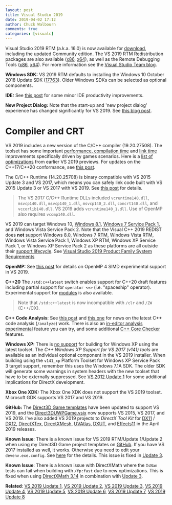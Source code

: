 ```yaml
---
layout: post
title: Visual Studio 2019
date: 2019-04-02 17:12
author: Chuck Walbourn
comments: true
categories: [visualc]
---
```


Visual Studio 2019 RTM (a.k.a. 16.0) is now available for [download](https://visualstudio.microsoft.com/downloads/), including the updated Community edition. The VS 2019 RTM Redistribution packages are also available ([x86](https://aka.ms/vs/16/release/VC_redist.x86.exe), [x64](https://aka.ms/vs/16/release/VC_redist.x64.exe)), as well as the Remote Debugging Tools ([x86](https://aka.ms/vs/16/release/RemoteTools.x86ret.enu.exe), [x64](https://aka.ms/vs/16/release/RemoteTools.amd64ret.enu.exe)). For more information see the [Visual Studio Team blog](https://devblogs.microsoft.com/visualstudio/visual-studio-2019-code-faster-work-smarter-create-the-future/).
<!--more-->

**Windows SDK:** VS 2019 RTM defaults to installing the Windows 10 October 2018 Update SDK ([17763](https://walbourn.github.io/windows-10-october-2018-update/)). Older Windows SDKs can be selected as optional components.

**IDE:** See [this post](https://devblogs.microsoft.com/cppblog/c-productivity-improvements-in-visual-studio-2019-preview-2/) for some minor IDE productivity improvements.

**New Project Dialog:** Note that the start-up and 'new project dialog' experience has changed significantly for VS 2019. See [this blog post](https://devblogs.microsoft.com/cppblog/new-start-window-and-new-project-dialog-experience-in-visual-studio-2019/).

<h1>Compiler and CRT</h1>

VS 2019 includes a new version of the C/C++ compiler (19.20.27508). The toolset has some important [performance, compilation time](https://devblogs.microsoft.com/cppblog/game-performance-and-compilation-time-improvements-in-visual-studio-2019/) and [link time](https://devblogs.microsoft.com/cppblog/linker-throughput-improvement-in-visual-studio-2019/) improvements specifically driven by games scenarios. Here is a [list of optimizations](https://devblogs.microsoft.com/cppblog/msvc-backend-updates-in-visual-studio-2019-preview-2/) from earlier VS 2019 previews. For updates on the C++17/C++20 conformance, see [this post](https://devblogs.microsoft.com/cppblog/cpp17-20-features-and-fixes-in-vs-2019/).

The C/C++ Runtime (14.20.25708) is binary compatible with VS 2015 Update 3 and VS 2017, which means you can safely link code built with VS 2015 Update 3 or VS 2017 with VS 2019. See [this post](https://devblogs.microsoft.com/cppblog/cpp-binary-compatibility-and-pain-free-upgrades-to-visual-studio-2019/) for details.

> The VS 2017 C/C++ Runtime DLLs included ``vcruntime140.dll``, ``msvcp140.dll``, ``msvcp140_1.dll``, ``msvcp140_2.dll``, ``concrt140.dll``, and ``vccorlib140.dll``. VS 2019 adds ``vcruntime140_1.dll``. Use of OpenMP also requires ``vcomp140.dll``.

VS 2019 can target Windows 10, <a href="https://walbourn.github.io/windows-8-1-update/">Windows 8.1</a>, <a href="https://walbourn.github.io/windows-7-service-pack-1/">Windows 7 Service Pack 1</a>, and Windows Vista Service Pack 2. Note that the Visual C++ 2019 REDIST does <strong>not</strong> support Windows 8.0, Windows 7 RTM, Windows Vista RTM, Windows Vista Service Pack 1, Windows XP RTM, Windows XP Service Pack 1, or Windows XP Service Pack 2 as these platforms are all outside their <a href="http://windows.microsoft.com/en-us/windows/lifecycle">support lifecycle</a>. See [Visual Studio 2019 Product Family System Requirements](https://docs.microsoft.com/en-us/visualstudio/releases/2019/system-requirements)

<strong>OpenMP:</strong> See [this post](https://devblogs.microsoft.com/cppblog/simd-extension-to-c-openmp-in-visual-studio/) for details on OpenMP 4 SIMD experimental support in VS 2019.

<strong>C++20</strong> The ``/std:c++latest`` switch enables support for C++20 draft features including partial support for ``operator <=>`` (i.e. "spaceship" operator). Experimental support for [modules](https://devblogs.microsoft.com/cppblog/better-template-support-and-error-detection-in-c-modules-with-msvc-2017-version-15-9/) is also available.

> Note that ``/std:c++latest``  is now incompatible with ``/clr`` and ``/ZW`` (C++/CX).

<strong>C++ Code Analysis</strong>: See [this post](https://devblogs.microsoft.com/cppblog/new-code-analysis-checks-in-visual-studio-2019-use-after-move-and-coroutine/) and [this one](https://devblogs.microsoft.com/cppblog/concurrency-code-analysis-in-visual-studio-2019/) for news on the latest C++ code analysis (``/analyze``) work. There is also an [in-editor analysis experimental](https://devblogs.microsoft.com/cppblog/in-editor-code-analysis-in-visual-studio-2019-preview-2/) feature you can try, and some additional [C++ Core Checker](https://devblogs.microsoft.com/cppblog/lifetime-profile-update-in-visual-studio-2019-preview-2/) features.

<strong>Windows XP:</strong> There is [no support](https://docs.microsoft.com/en-us/cpp/porting/features-deprecated-in-visual-studio?view=vs-2019) for building for Windows XP using the latest toolset. The *C++ Windows XP Support for VS 2017 (v141) tools* are available as an individual optional component in the VS 2019 installer. When building using the ``v141_xp`` Platform Toolset for Windows XP Service Pack 3 target support, remember this uses the Windows 7.1A SDK. The older SDK will generate some warnings in system headers with the new toolset that have to be externally suppressed. See <a href="https://walbourn.github.io/visual-studio-2012-update-1/">VS 2012 Update 1</a> for some additional implications for DirectX development.

<strong>Xbox One XDK:</strong> The Xbox One XDK does not support the VS 2019 toolset. Microsoft GDK supports VS 2017 and VS 2019.

<strong>GitHub:</strong> The <a href="https://walbourn.github.io/direct3d-game-visual-studio-templates-redux/">Direct3D Game templates</a> have been updated to support VS 2019, and the <a href="https://github.com/walbourn/directx-vs-templates/raw/main/VSIX/Direct3DUWPGame.vsix">Direct3DUWPGame.vsix</a> now supports VS 2015, VS 2017, and VS 2019. I've also added VS 2019 projects to _DirectX Tool Kit_ for [DX11](https://github.com/Microsoft/DirectXTK/releases) / [DX12](https://github.com/Microsoft/DirectXTK12/releases), [DirectXTex](https://github.com/Microsoft/DirectXTex/releases), [DirectXMesh](https://github.com/Microsoft/DirectXMesh/releases), [UVAtlas](https://github.com/Microsoft/UVAtlas/releases), [DXUT](https://github.com/Microsoft/DXUT/releases), and [Effects11](https://github.com/Microsoft/FX11/releases) in the April 2019 releases.

<strong>Known Issue</strong>: There is a known issue for VS 2019 RTM/Update 1/Update 2 when using my Direct3D Game project templates on [GitHub](https://github.com/walbourn/directx-vs-templates/releases). If you have VS 2017 installed as well, it works. Otherwise you need to edit your ``devenv.exe.config``. See [here](https://developercommunity.visualstudio.com/content/problem/572125/visual-studio-2019-doesnt-handle-14000-assembly-re.html) for the details. This issue is fixed in [Update 3](https://walbourn.github.io/vs-2019-update-3/).

<strong>Known Issue</strong>: There is a known issue with DirectXMath where the <code>IsNan</code> tests can fail when building with <code>/fp:fast</code> due to new optimizations. This is fixed when using [DirectXMath 3.14](https://walbourn.github.io/directxmath-3.14/) in combination with [Update 3](https://walbourn.github.io/vs-2019-update-3/).

<strong>Related</strong>: <a href="https://walbourn.github.io/vs-2019-update-1/">VS 2019 Update 1</a>, <a href="https://walbourn.github.io/vs-2019-update-2/">VS 2019 Update 2</a>, <a href="https://walbourn.github.io/vs-2019-update-3/">VS 2019 Update 3</a>, <a href="https://walbourn.github.io/vs-2019-update-4/">VS 2019 Update 4</a>, <a href="https://walbourn.github.io/vs-2019-update-5/">VS 2019 Update 5</a>, <a href="https://walbourn.github.io/vs-2019-update-6/">VS 2019 Update 6</a>, <a href="https://walbourn.github.io/vs-2019-update-7/">VS 2019 Update 7</a>, <a href="https://walbourn.github.io/vs-2019-update-8/">VS 2019 Update 8</a>
